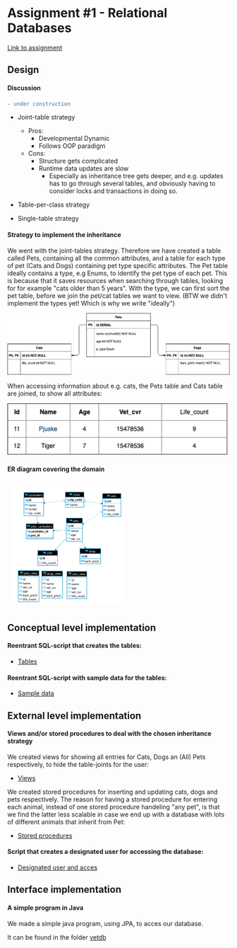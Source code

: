 # Assignment #1 - Relational Databases
[Link to assignment](01-relational-db.pdf)  

## Design  

#### Discussion
```diff
- under construction
``` 
- Joint-table strategy
  + Pros:
    - Developmental Dynamic
    - Follows OOP paradigm
  + Cons:
    - Structure gets complicated 
    - Runtime data updates are slow
      + Especially as inheritance tree gets deeper, and e.g. updates has to go through several tables, and obviously having to consider locks and transactions in doing so.
  
- Table-per-class strategy
- Single-table strategy

#### Strategy to implement the inheritance

We went with the joint-tables strategy. Therefore we have created a table called Pets, containing all the common attributes, and a table for each type of pet (Cats and Dogs) containing pet type specific attributes. The Pet table ideally contains a type, e.g Enums, to identify the pet type of each pet. This is because that it saves resources when searching through tables, looking for for example "cats older than 5 years". With the type, we can first sort the pet table, before we join the pet/cat tables we want to view. 
(BTW we didn't implement the types yet! Which is why we write "ideally")


   <img src="images/ER_joint_tables.png" width="600"/>

  
When accessing information about e.g. cats, the Pets table and Cats table are joined, to show all attributes:
  
  
   <img src="images/Cats_table.png" width="500"/>


#### ER diagram covering the domain

<img src="images/ER.png"
     alt="EER Diagram VetDB"
     style="float: center; 
     margin: 10px;
     height: 50%;
     width: 50%" 
     />

## Conceptual level implementation

#### Reentrant SQL-script that creates the tables:
- [Tables](https://github.com/BacholarSoftwareDevelopment/DBD/blob/main/Assignment1/Scripts/tables.sql)

####  Reentrant SQL-script with sample data for the tables:
- [Sample data](https://github.com/BacholarSoftwareDevelopment/DBD/blob/main/Assignment1/Scripts/sample_data.sql)

## External level implementation

#### Views and/or stored procedures to deal with the chosen inheritance strategy

We created views for showing all entries for Cats, Dogs an (All) Pets respectively, to hide the table-joints for the user:
- [Views](https://github.com/BacholarSoftwareDevelopment/DBD/blob/main/Assignment1/Scripts/views.sql)

We created stored procedures for inserting and updating cats, dogs and pets respectively. The reason for having a stored procedure for entering each animal, instead of one stored procedure handeling "any pet", is that we find the latter less scalable in case we end up with a database with lots of different animals that inherit from Pet:

- [Stored procedures](https://github.com/BacholarSoftwareDevelopment/DBD/blob/main/Assignment1/Scripts/stored_procedures.sql)


#### Script that creates a designated user for accessing the database:

- [Designated user and acces](https://github.com/BacholarSoftwareDevelopment/DBD/blob/main/Assignment1/Scripts/user_acces.sql)

## Interface implementation

####  A simple program in Java 

We made a simple java program, using JPA, to acces our database. 

It can be found in the folder [vetdb](https://github.com/BacholarSoftwareDevelopment/DBD/tree/main/Assignment1/vetdb)
